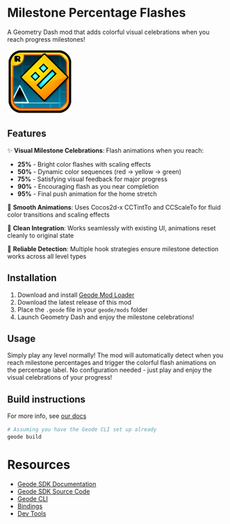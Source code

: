 # Milestone Percentage Flashes

A Geometry Dash mod that adds colorful visual celebrations when you reach progress milestones!

<img src="logo.png" width="150" alt="Milestone Percentage Flashes logo" />

## Features

✨ **Visual Milestone Celebrations**: Flash animations when you reach:
- **25%** - Bright color flashes with scaling effects
- **50%** - Dynamic color sequences (red → yellow → green)
- **75%** - Satisfying visual feedback for major progress
- **90%** - Encouraging flash as you near completion
- **95%** - Final push animation for the home stretch

🎨 **Smooth Animations**: Uses Cocos2d-x CCTintTo and CCScaleTo for fluid color transitions and scaling effects

🔧 **Clean Integration**: Works seamlessly with existing UI, animations reset cleanly to original state

🎯 **Reliable Detection**: Multiple hook strategies ensure milestone detection works across all level types

## Installation

1. Download and install [Geode Mod Loader](https://geode-sdk.org/)
2. Download the latest release of this mod
3. Place the `.geode` file in your `geode/mods` folder
4. Launch Geometry Dash and enjoy the milestone celebrations!

## Usage

Simply play any level normally! The mod will automatically detect when you reach milestone percentages and trigger the colorful flash animations on the percentage label. No configuration needed - just play and enjoy the visual celebrations of your progress!

## Build instructions
For more info, see [our docs](https://docs.geode-sdk.org/getting-started/create-mod#build)
```sh
# Assuming you have the Geode CLI set up already
geode build
```

# Resources
* [Geode SDK Documentation](https://docs.geode-sdk.org/)
* [Geode SDK Source Code](https://github.com/geode-sdk/geode/)
* [Geode CLI](https://github.com/geode-sdk/cli)
* [Bindings](https://github.com/geode-sdk/bindings/)
* [Dev Tools](https://github.com/geode-sdk/DevTools)
